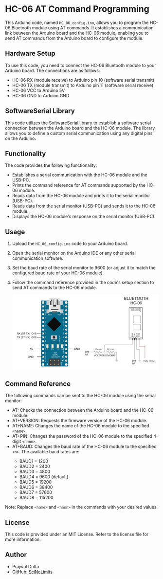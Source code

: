 # HC-06 AT Command Programming

This Arduino code, named `HC_06_config.ino`, allows you to program the HC-06 Bluetooth module using AT commands. It establishes a communication link between the Arduino board and the HC-06 module, enabling you to send AT commands from the Arduino board to configure the module.

## Hardware Setup

To use this code, you need to connect the HC-06 Bluetooth module to your Arduino board. The connections are as follows:

- HC-06 RX (module receive) to Arduino pin 10 (software serial transmit)
- HC-06 TX (module transmit) to Arduino pin 11 (software serial receive)
- HC-06 VCC to Arduino 5V
- HC-06 GND to Arduino GND

## SoftwareSerial Library

This code utilizes the SoftwareSerial library to establish a software serial connection between the Arduino board and the HC-06 module. The library allows you to define a custom serial communication using any digital pins on the Arduino.

## Functionality

The code provides the following functionality:

- Establishes a serial communication with the HC-06 module and the USB-PC.
- Prints the command reference for AT commands supported by the HC-06 module.
- Reads data from the HC-06 module and prints it to the serial monitor (USB-PC).
- Reads data from the serial monitor (USB-PC) and sends it to the HC-06 module.
- Displays the HC-06 module's response on the serial monitor (USB-PC).

## Usage

1. Upload the `HC_06_config.ino` code to your Arduino board.
2. Open the serial monitor on the Arduino IDE or any other serial communication software.
3. Set the baud rate of the serial monitor to 9600 (or adjust it to match the configured baud rate of your HC-06 module).
4. Follow the command reference provided in the code's setup section to send AT commands to the HC-06 module.

    ![](Schematics.jpeg)

## Command Reference

The following commands can be sent to the HC-06 module using the serial monitor:

- AT: Checks the connection between the Arduino board and the HC-06 module.
- AT+VERSION: Requests the firmware version of the HC-06 module.
- AT+NAME<name>: Changes the name of the HC-06 module to the specified `<name>`.
- AT+PIN<nnnn>: Changes the password of the HC-06 module to the specified 4-digit `<nnnn>`.
- AT+BAUD<n>: Changes the baud rate of the HC-06 module to the specified `<n>`. The available baud rates are:
  - BAUD1 = 1200
  - BAUD2 = 2400
  - BAUD3 = 4800
  - BAUD4 = 9600 (default)
  - BAUD5 = 19200
  - BAUD6 = 38400
  - BAUD7 = 57600
  - BAUD8 = 115200

Note: Replace `<name>` and `<nnnn>` in the commands with your desired values.

## License

This code is provided under an MIT License. Refer to the license file for more information.

## Author

- Prajwal Dutta
- GitHub: [SciNoLimits](https://github.com/SciNoLimits)
